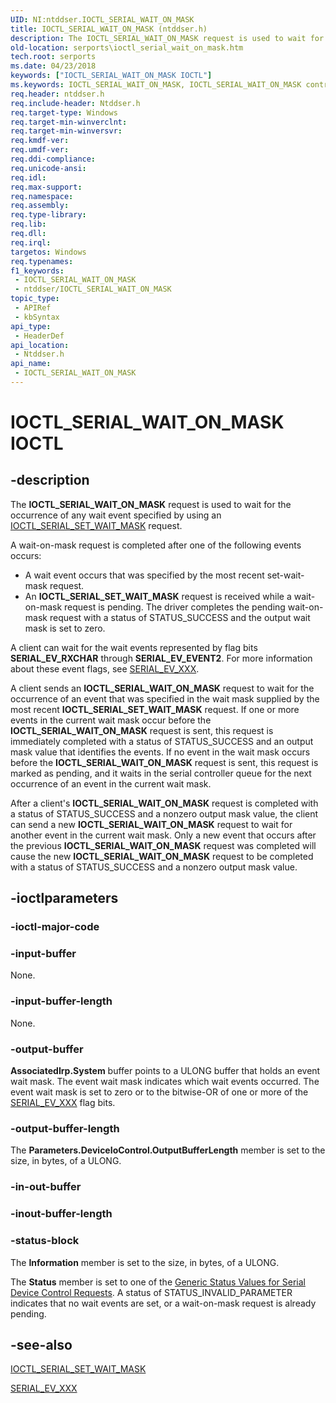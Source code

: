 ```yaml
---
UID: NI:ntddser.IOCTL_SERIAL_WAIT_ON_MASK
title: IOCTL_SERIAL_WAIT_ON_MASK (ntddser.h)
description: The IOCTL_SERIAL_WAIT_ON_MASK request is used to wait for the occurrence of any wait event specified by using an IOCTL_SERIAL_SET_WAIT_MASK request.
old-location: serports\ioctl_serial_wait_on_mask.htm
tech.root: serports
ms.date: 04/23/2018
keywords: ["IOCTL_SERIAL_WAIT_ON_MASK IOCTL"]
ms.keywords: IOCTL_SERIAL_WAIT_ON_MASK, IOCTL_SERIAL_WAIT_ON_MASK control, IOCTL_SERIAL_WAIT_ON_MASK control code [Serial Ports], ntddser/IOCTL_SERIAL_WAIT_ON_MASK, serports.ioctl_serial_wait_on_mask, serref_4879eda6-26ca-48a6-9176-4aa20d46aa47.xml
req.header: ntddser.h
req.include-header: Ntddser.h
req.target-type: Windows
req.target-min-winverclnt: 
req.target-min-winversvr: 
req.kmdf-ver: 
req.umdf-ver: 
req.ddi-compliance: 
req.unicode-ansi: 
req.idl: 
req.max-support: 
req.namespace: 
req.assembly: 
req.type-library: 
req.lib: 
req.dll: 
req.irql: 
targetos: Windows
req.typenames: 
f1_keywords:
 - IOCTL_SERIAL_WAIT_ON_MASK
 - ntddser/IOCTL_SERIAL_WAIT_ON_MASK
topic_type:
 - APIRef
 - kbSyntax
api_type:
 - HeaderDef
api_location:
 - Ntddser.h
api_name:
 - IOCTL_SERIAL_WAIT_ON_MASK
---
```


# IOCTL_SERIAL_WAIT_ON_MASK IOCTL


## -description

The <b>IOCTL_SERIAL_WAIT_ON_MASK</b> request is used to wait for the occurrence of any wait event specified by using an <a href="/windows-hardware/drivers/ddi/ntddser/ni-ntddser-ioctl_serial_set_wait_mask">IOCTL_SERIAL_SET_WAIT_MASK</a> request.

A wait-on-mask request is completed after one of the following events occurs:
<ul>
<li>
A wait event occurs that was specified by the most recent set-wait-mask request.

</li>
<li>
An <b>IOCTL_SERIAL_SET_WAIT_MASK</b> request is received while a wait-on-mask request is pending. The driver completes the pending wait-on-mask request with a status of STATUS_SUCCESS and the output wait mask is set to zero.

</li>
</ul>A client can wait for the wait events represented by flag bits <b>SERIAL_EV_RXCHAR</b> through <b>SERIAL_EV_EVENT2</b>. For more information about these event flags, see <a href="/windows-hardware/drivers/serports/peripheral-drivers-for-devices-on-sercx2-managed-serial-ports">SERIAL_EV_XXX</a>.

A client sends an <b>IOCTL_SERIAL_WAIT_ON_MASK</b> request to wait for the occurrence of an event that was specified in the wait mask supplied by the most recent <b>IOCTL_SERIAL_SET_WAIT_MASK</b> request. If one or more events in the current wait mask occur before the <b>IOCTL_SERIAL_WAIT_ON_MASK</b> request is sent, this request is immediately completed with a status of STATUS_SUCCESS and an output mask value that identifies the events. If no event in the wait mask occurs before the <b>IOCTL_SERIAL_WAIT_ON_MASK</b> request is sent, this request is marked as pending, and it waits in the serial controller queue for the next occurrence of an event in the current wait mask.

After a client's <b>IOCTL_SERIAL_WAIT_ON_MASK</b> request is completed with a status of STATUS_SUCCESS and a nonzero output mask value, the client can send a new <b>IOCTL_SERIAL_WAIT_ON_MASK</b> request to wait for another event in the current wait mask. Only a new event that occurs after the previous <b>IOCTL_SERIAL_WAIT_ON_MASK</b> request was completed will cause the new <b>IOCTL_SERIAL_WAIT_ON_MASK</b> request to be completed with a status of STATUS_SUCCESS and a nonzero output mask value.

## -ioctlparameters

### -ioctl-major-code

### -input-buffer

None.

### -input-buffer-length

None.

### -output-buffer

<b>AssociatedIrp.System</b> buffer points to a ULONG buffer that holds an event wait mask. The event wait mask indicates which wait events occurred. The event wait mask is set to zero or to the bitwise-OR of one or more of the <a href="/windows-hardware/drivers/serports/peripheral-drivers-for-devices-on-sercx2-managed-serial-ports">SERIAL_EV_XXX</a> flag bits.

### -output-buffer-length

The <b>Parameters.DeviceIoControl.OutputBufferLength</b> member is set to the size, in bytes, of a ULONG.

### -in-out-buffer

### -inout-buffer-length

### -status-block

The <b>Information</b> member is set to the size, in bytes, of a ULONG.

The <b>Status</b> member is set to one of the <a href="/windows-hardware/drivers/serports/serial-device-control-requests2">Generic Status Values for Serial Device Control Requests</a>. A status of STATUS_INVALID_PARAMETER indicates that no wait events are set, or a wait-on-mask request is already pending.

## -see-also

<a href="/windows-hardware/drivers/ddi/ntddser/ni-ntddser-ioctl_serial_set_wait_mask">IOCTL_SERIAL_SET_WAIT_MASK</a>



<a href="/windows-hardware/drivers/serports/peripheral-drivers-for-devices-on-sercx2-managed-serial-ports">SERIAL_EV_XXX</a>
